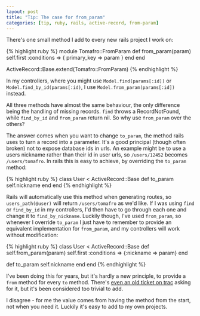 ```yaml
---
layout: post
title: "Tip: The case for from_param"
categories: [tip, ruby, rails, active-record, from-param]
---
```

There's one small method I add to every new rails project I work on:

{% highlight ruby %}
module Tomafro::FromParam
  def from_param(param)
    self.first :conditions => { primary_key => param }
  end
end

ActiveRecord::Base.extend(Tomafro::FromParam)
{% endhighlight %}

In my controllers, where you might use `Model.find(params[:id])` or `Model.find_by_id(params[:id)`, I use `Model.from_param(params[:id])` instead.

All three methods have almost the same behaviour, the only difference being the handling of missing records.  `find` throws a RecordNotFound, while `find_by_id` and `from_param` return nil.  So why use `from_param` over the others?

The answer comes when you want to change `to_param`, the method rails uses to turn a record into a parameter.  It's a good principal (though often broken) not to expose database ids in urls.  An example might be to use a users nickname rather than their id in user urls, so `/users/12452` becomes `/users/tomafro`.  In rails this is easy to achieve, by overriding the `to_param` method:

{% highlight ruby %}
class User < ActiveRecord::Base
  def to_param
    self.nickname
  end
end
{% endhighlight %}

Rails will automatically use this method when generating routes, so `users_path(@user)` will return `/users/tomafro` as we'd like.  If I was using `find` or `find_by_id` in my controllers, I'd then have to go through each one and change it to `find_by_nickname`.  Luckily though, I've used `from_param`, so whenever I override `to_param` I just have to remember to provide an equivalent implementation for `from_param`, and my controllers will work without modification:

{% highlight ruby %}
class User < ActiveRecord::Base
  def self.from_param(param)
    self.first :conditions => {:nickname => param}
  end
  
  def to_param
    self.nickname
  end
end
{% endhighlight %}

I've been doing this for years, but it's hardly a new principle, to provide a `from` method for every `to` method.  There's [even an old ticket on trac](http://dev.rubyonrails.org/ticket/11505) asking for it, but it's been considered too trivial to add.  

I disagree - for me the value comes from having the method from the start, not when you need it.  Luckily it's easy to add to my own projects. 
